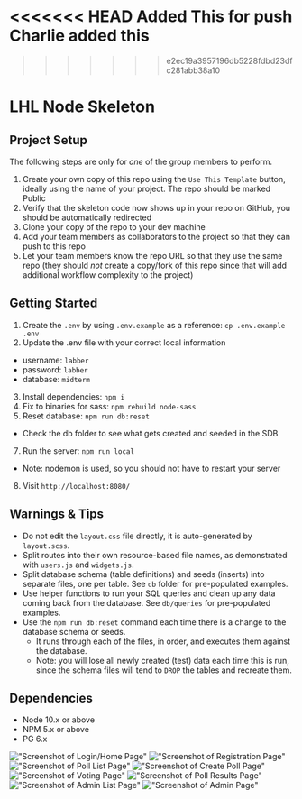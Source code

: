 <<<<<<< HEAD
Added This for push
Charlie added this
=======
>>>>>>> e2ec19a3957196db5228fdbd23dfc281abb38a10


LHL Node Skeleton
=========

## Project Setup

The following steps are only for _one_ of the group members to perform.

1. Create your own copy of this repo using the `Use This Template` button, ideally using the name of your project. The repo should be marked Public
2. Verify that the skeleton code now shows up in your repo on GitHub, you should be automatically redirected
3. Clone your copy of the repo to your dev machine
4. Add your team members as collaborators to the project so that they can push to this repo
5. Let your team members know the repo URL so that they use the same repo (they should _not_ create a copy/fork of this repo since that will add additional workflow complexity to the project)


## Getting Started

1. Create the `.env` by using `.env.example` as a reference: `cp .env.example .env`
2. Update the .env file with your correct local information 
  - username: `labber` 
  - password: `labber` 
  - database: `midterm`
3. Install dependencies: `npm i`
4. Fix to binaries for sass: `npm rebuild node-sass`
5. Reset database: `npm run db:reset`
  - Check the db folder to see what gets created and seeded in the SDB
7. Run the server: `npm run local`
  - Note: nodemon is used, so you should not have to restart your server
8. Visit `http://localhost:8080/`

## Warnings & Tips

- Do not edit the `layout.css` file directly, it is auto-generated by `layout.scss`.
- Split routes into their own resource-based file names, as demonstrated with `users.js` and `widgets.js`.
- Split database schema (table definitions) and seeds (inserts) into separate files, one per table. See `db` folder for pre-populated examples. 
- Use helper functions to run your SQL queries and clean up any data coming back from the database. See `db/queries` for pre-populated examples.
- Use the `npm run db:reset` command each time there is a change to the database schema or seeds. 
  - It runs through each of the files, in order, and executes them against the database. 
  - Note: you will lose all newly created (test) data each time this is run, since the schema files will tend to `DROP` the tables and recreate them.

## Dependencies

- Node 10.x or above
- NPM 5.x or above
- PG 6.x


!["Screenshot of Login/Home Page"](https://github.com/Dechantg/Decision-Maker/blob/master/docs/home-page.jpg)
!["Screenshot of Registration Page"](https://github.com/Dechantg/Decision-Maker/blob/master/docs/register-page.jpg)
!["Screenshot of Poll List Page"](https://github.com/Dechantg/Decision-Maker/blob/master/docs/poll-list-page.jpg)
!["Screenshot of Create Poll Page"](https://github.com/Dechantg/Decision-Maker/blob/master/docs/create-poll-page.jpg)
!["Screenshot of Voting Page"](https://github.com/Dechantg/Decision-Maker/blob/master/docs/vote-page.jpg)
!["Screenshot of Poll Results Page"](https://github.com/Dechantg/Decision-Maker/blob/master/docs/poll-results-page.jpg)
!["Screenshot of Admin List Page"](https://github.com/Dechantg/Decision-Maker/blob/master/docs/admin-list-page.jpg)
!["Screenshot of Admin Page"](https://github.com/Dechantg/Decision-Maker/blob/master/docs/admin-page.jpg)
